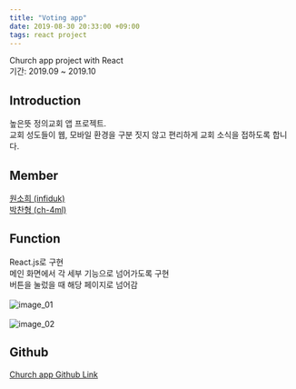 ```yaml
---
title: "Voting app"
date: 2019-08-30 20:33:00 +09:00
tags: react project
---
```


Church app project with React
<br />기간: 2019.09 ~ 2019.10

## Introduction
높은뜻 정의교회 앱 프로젝트.
<br />교회 성도들이 웹, 모바일 환경을 구분 짓지 않고 편리하게 교회 소식을 접하도록 합니다.

## Member
[원소희 (infiduk)](https://github.com/infiduk)
<br />[박찬형 (ch-4ml)](https://github.com/ch-4ml)

## Function
React.js로 구현
<br />메인 화면에서 각 세부 기능으로 넘어가도록 구현
<br />버튼을 눌렀을 때 해당 페이지로 넘어감
<br /><br />![image_01](https://user-images.githubusercontent.com/48206157/67189910-0919cb80-f42a-11e9-8766-2b957397b805.png)
<br /><br />![image_02](https://user-images.githubusercontent.com/48206157/67189194-c277a180-f428-11e9-8ee5-38dd5afc17f4.png)

## Github
[Church app Github Link](https://github.com/infiduk/church-app)